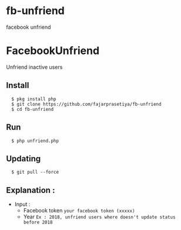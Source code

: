# fb-unfriend
facebook unfriend
# FacebookUnfriend
Unfriend inactive users


## Install
      $ pkg install php
      $ git clone https://github.com/fajarprasetiya/fb-unfriend
      $ cd fb-unfriend

## Run
      $ php unfriend.php

## Updating
      $ git pull --force

## Explanation :
- Input :
    - Facebook token `your facebook token (xxxxx)`
    - Year `Ex : 2018, unfriend users where doesn't update status before 2018`

